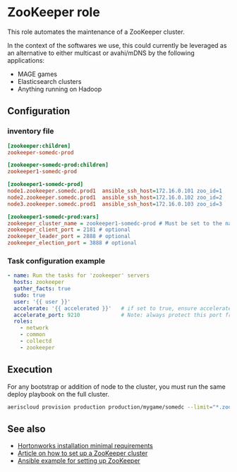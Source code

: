 ZooKeeper role
===============

This role automates the maintenance of a ZooKeeper cluster.

In the context of the softwares we use, this could currently be
leveraged as an alternative to either multicast or avahi/mDNS by the
following applications:

* MAGE games
* Elasticsearch clusters
* Anything running on Hadoop

Configuration
--------------

### inventory file

```ini
[zookeeper:children]
zookeeper-somedc-prod

[zookeeper-somedc-prod:children]
zookeeper1-somedc-prod

[zookeeper1-somedc-prod]
node1.zookeeper.somedc.prod1  ansible_ssh_host=172.16.0.101 zoo_id=1
node2.zookeeper.somedc.prod1  ansible_ssh_host=172.16.0.102 zoo_id=2
node3.zookeeper.somedc.prod1  ansible_ssh_host=172.16.0.103 zoo_id=3

[zookeeper1-somedc-prod:vars]
zookeeper_cluster_name = zookeeper1-somedc-prod # Must be set to the name of the subgroup
zookeeper_client_port = 2181 # optional
zookeeper_leader_port = 2888 # optional
zookeeper_election_port = 3888 # optional
```

### Task configuration example

```yaml
- name: Run the tasks for 'zookeeper' servers
  hosts: zookeeper
  gather_facts: true
  sudo: true
  user: '{{ user }}'
  accelerate: '{{ accelerated }}'   # if set to true, ensure accelerate_port is firewalled
  accelerate_port: 9210             # Note: always protect this port from outsiders
  roles:
    - network
    - common
    - collectd
    - zookeeper
```

Execution
----------

For any bootstrap or addition of node to the cluster, you must run
the same deploy playbook on the full cluster.

```bash
aeriscloud provision production production/mygame/somedc --limit="*.zookeeper1.*"
```

See also
--------

* [Hortonworks installation minimal requirements](http://docs.hortonworks.com/HDPDocuments/HDP1/HDP-1.3.1/bk_installing_manually_book/content/rpm-chap1-2.html)
* [Article on how to set up a ZooKeeper cluster](http://myjeeva.com/zookeeper-cluster-setup.html)
* [Ansible example for setting up ZooKeeper](https://github.com/ansible/ansible-examples/blob/master/hadoop/roles/zookeeper_servers/tasks/main.yml)
